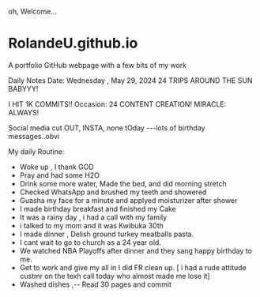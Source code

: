 oh, Welcome...
# RolandeU.github.io
A portfolio GitHub webpage with a few bits of my work

Daily Notes
Date: Wednesday , May 29, 2024
24 TRIPS AROUND THE SUN BABYYY!

I HIT 1K COMMITS!!
Occasion: 24 CONTENT CREATION!
MIRACLE: ALWAYS!

Social media cut OUT, INSTA, none tOday ---lots of birthday messages..obvi 

My daily Routine:
- Woke up , I thank GOD
- Pray and had some H2O
- Drink some more water, Made the bed, and did morning stretch
- Checked WhatsApp and brushed my teeth and showered
- Guasha my face for a minute and applyed moisturizer after shower
- I made birthday breakfast and finished my Cake
- It was a rainy day , i had a call with my family
- i talked to my mom and it was Kwibuka 30th
- I made dinner , Delish ground turkey meatballs pasta.
- I cant wait to go to church as a 24 year old.
- We watched NBA Playoffs after dinner and they sang happy birthday to me.
- Get to work and give my all in I did FR clean up.
[ i had a rude attitude custmr on the texh call today who almost made me lose it]
- Washed dishes ,-- Read 30 pages and commit


